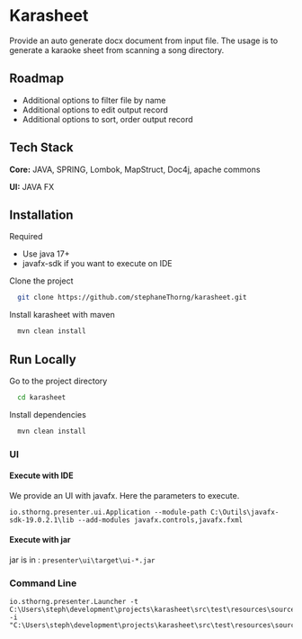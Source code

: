 # Karasheet

Provide an auto generate docx document from input file.
The usage is to generate a karaoke sheet from scanning a song directory.

## Roadmap

- Additional options to filter file by name
- Additional options to edit output record
- Additional options to sort, order output record

## Tech Stack

**Core:** JAVA, SPRING, Lombok, MapStruct, Doc4j, apache commons

**UI:** JAVA FX

## Installation

Required

- Use java 17+
- javafx-sdk if you want to execute on IDE

Clone the project

```bash
  git clone https://github.com/stephaneThorng/karasheet.git
```

Install karasheet with maven

```bash
  mvn clean install
```

## Run Locally

Go to the project directory

```bash
  cd karasheet
```

Install dependencies

```bash
  mvn clean install
```

### UI

#### Execute with IDE

We provide an UI with javafx. Here the parameters to execute.

```
io.sthorng.presenter.ui.Application --module-path C:\Outils\javafx-sdk-19.0.2.1\lib --add-modules javafx.controls,javafx.fxml
```

#### Execute with jar

jar is in : `presenter\ui\target\ui-*.jar`

### Command Line

```
io.sthorng.presenter.Launcher -t C:\Users\steph\development\projects\karasheet\src\test\resources\sources\template.docx -i "C:\Users\steph\development\projects\karasheet\src\test\resources\sources"
```

